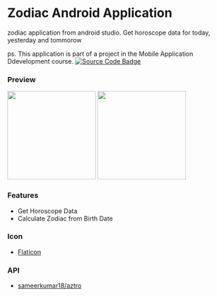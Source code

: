 # Zodiac Android Application 
zodiac application from android studio. Get horoscope data for today, yesterday and tommorow

ps. This application is part of a project in the Mobile Application Ddevelopment course. <a href="https://github.com/asengsaragih/AndroidHoroscopeApp"><img src="https://img.shields.io/badge/click-for%20source%20code-orange" alt="Source Code Badge"></a>

### Preview
<img src="https://raw.githubusercontent.com/asengsaragih/public-image/master/horoscope/main.jpeg" width="200px"/> <img src="https://raw.githubusercontent.com/asengsaragih/public-image/master/horoscope/detail.jpeg" width="200px"/>

### Features
- Get Horoscope Data
- Calculate Zodiac from Birth Date

### Icon
- [Flaticon](https://www.flaticon.com/)

### API
- [sameerkumar18/aztro](https://github.com/sameerkumar18/aztro)
